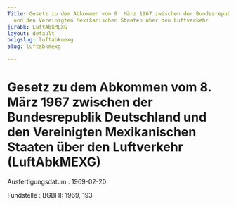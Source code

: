 ```yaml
---
Title: Gesetz zu dem Abkommen vom 8. März 1967 zwischen der Bundesrepublik Deutschland
  und den Vereinigten Mexikanischen Staaten über den Luftverkehr
jurabk: LuftAbkMEXG
layout: default
origslug: luftabkmexg
slug: luftabkmexg

---
```


# Gesetz zu dem Abkommen vom 8. März 1967 zwischen der Bundesrepublik Deutschland und den Vereinigten Mexikanischen Staaten über den Luftverkehr (LuftAbkMEXG)

Ausfertigungsdatum
:   1969-02-20

Fundstelle
:   BGBl II: 1969, 193

